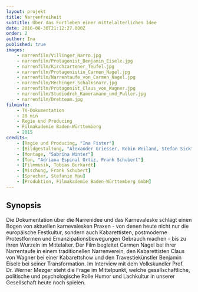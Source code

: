 ```yaml
---
layout: projekt
title: Narrenfreiheit
subtitle: Über das Fortleben einer mittelalterlichen Idee
date: 2016-08-30T21:12:27.000Z
order: 2
author: Ina
published: true
images:
    - narrenfilm/Villinger_Narro.jpg
    - narrenfilm/Protagonist_Benjamin_Eisele.jpg
    - narrenfilm/Kirchzartener_Teufel.jpg
    - narrenfilm/Protagonistin_Carmen_Nagel.jpg
    - narrenfilm/Narrentaufe_von_Carmen_Nagel.jpg
    - narrenfilm/Hechinger_Schalksnarr.jpg
    - narrenfilm/Protagonist_Claus_von_Wagner.jpg
    - narrenfilm/Studiodreh_Kameramann_und_Puller.jpg
    - narrenfilm/Drehteam.jpg
filminfo:
    - TV-Dokumentation
    - 28 min
    - Regie und Producing
    - Filmakademie Baden-Württemberg
    - 2015
credits:
    - [Regie und Producing, "Ina Fister"]
    - [Bildgestaltung, "Alexander Griesser, Robin Weiland, Stefan Sick"]
    - [Montage, "Sabrina Winter"]
    - [Ton, "Adriana Espinal Ortiz, Frank Schubert"]
    - [Filmmusik, Tobias Burkardt]
    - [Mischung, Frank Schubert]
    - [Sprecher, Stefanie Mau]
    - [Produktion, Filmakademie Baden-Württemberg GmbH]
---
```


## Synopsis
Die Dokumentation über die Narrenidee und das Karnevaleske schlägt einen Bogen von aktuellen karnevalesken Praxen - von denen heute nicht nur die europäische Festkultur, sondern auch Kabarettisten, postmoderne Protestformen und Emanzipationsbewegungen Gebrauch machen - bis zu ihren Wurzeln im Mittelalter. Der Film begleitet Carmen Nagel bei ihrer Narrentaufe in einem traditionellen Narrenverein, den Kabarettisten Claus von Wagner bei einer Kabarettshow und den Travestiekünstler Benjamin Eisele bei seiner Transformation. Im Interview mit dem Volkskundler Prof. Dr. Werner Mezger steht die Frage im Mittelpunkt, welche gesellschaftliche, politische und psychologische Rolle Humor und Lachkultur in unserer Gesellschaft heute noch spielen.
